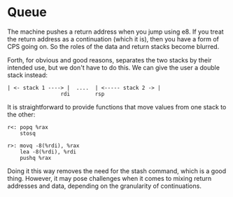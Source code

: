 # Queue

The machine pushes a return address when you jump using e8. If you treat the
return address as a continuation (which it is), then you have a form of CPS
going on. So the roles of the data and return stacks become blurred.

Forth, for obvious and good reasons, separates the two stacks by their intended
use, but we don't have to do this. We can give the user a double stack instead:

    | <- stack 1 ----> |  ....  | <----- stack 2 -> |
                     rdi        rsp

It is straightforward to provide functions that move values from one stack to
the other:

    r<: popq %rax
        stosq

    r>: movq -8(%rdi), %rax
        lea -8(%rdi), %rdi
        pushq %rax

Doing it this way removes the need for the stash command, which is a good thing.
However, it may pose challenges when it comes to mixing return addresses and
data, depending on the granularity of continuations.
